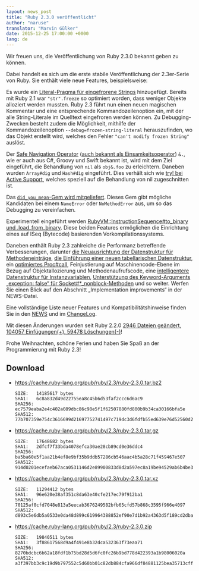 ```yaml
---
layout: news_post
title: "Ruby 2.3.0 veröffentlicht"
author: "naruse"
translator: "Marvin Gülker"
date: 2015-12-25 17:00:00 +0000
lang: de
---
```


Wir freuen uns, die Veröffentlichung von Ruby 2.3.0 bekannt geben zu
können.

Dabei handelt es sich um die erste stabile Veröffentlichung der
2.3er-Serie von Ruby. Sie enthält viele neue Features, beispielsweise:

Es wurde ein [Literal-Pragma für eingefrorene Strings](https://bugs.ruby-lang.org/issues/11473)
hinzugefügt.
Bereits mit Ruby 2.1 war `"str".freeze` so optimiert worden, dass
weniger Objekte alloziert werden mussten. Ruby 2.3 führt nun einen
neuen magischen Kommentar und eine entsprechende Kommandozeilenoption
ein, mit der alle String-Literale im Quelltext eingefroren werden
können.
Zu Debugging-Zwecken besteht zudem die Möglichkeit, mithilfe der
Kommandozeilenoption `--debug=frozen-string-literal` herauszufinden,
wo das Objekt erstellt wird, welches den Fehler `"can't modify frozen
String"` auslöst.

Der [Safe Navigation Operator](https://bugs.ruby-lang.org/issues/11537)
([auch bekannt als Einsamkeitsoperator](https://instagram.com/p/-M9l6mRPLR/))
`&.`, wie er auch aus C#, Groovy und Swift bekannt ist, wird mit dem
Ziel eingeführt, die Behandlung von `nil` als `obj&.foo` zu
erleichtern. Daneben wurden `Array#dig` und `Hash#dig`
eingeführt. Dies verhält sich wie [try! bei Active Support](http://api.rubyonrails.org/v4.2.5/classes/Object.html#method-i-try-21),
welches speziell auf die Behandlung von nil zugeschnitten ist.

Das [`did_you_mean`-Gem wird mitgeliefert](https://bugs.ruby-lang.org/issues/11252).
Dieses Gem gibt mögliche Kandidaten bei einem `NameError` oder `NoMethodError`
aus, um so das Debugging zu vereinfachen.

Experimentell eingeführt werden
[RubyVM::InstructionSequence#to_binary und .load_from_binary](https://bugs.ruby-lang.org/issues/11788).
Diese beiden Features ermöglichen die Einrichtung eines auf ISeq (Bytecode)
basierenden Vorkompilationssystems.

Daneben enthält Ruby 2.3 zahlreiche die Performanz betreffende Verbesserungen,
darunter
[die Neuausrichtung der Datenstruktur für Methodeneinträge](https://bugs.ruby-lang.org/issues/11278),
[die Einführung einer neuen tabellarischen Datenstruktur](https://bugs.ruby-lang.org/issues/11420),
ein [optimiertes Proc#call](https://bugs.ruby-lang.org/issues/11569),
Feinjustierung auf Maschinencode-Ebene im Bezug auf Objektallozierung
und Methodenaufrufscode,
eine [intelligentere Datenstruktur für Instanzvariablen](https://bugs.ruby-lang.org/issues/11170),
[Unterstützung des Keyword-Arguments „exception: false“ für Socket#*_nonblock-Methoden](https://bugs.ruby-lang.org/issues/11229)
und so weiter. Werfen Sie einen Blick auf den Abschnitt
„Implementation improvements“ in der NEWS-Datei.

Eine vollständige Liste neuer Features und Kompatibilitätshinweise
finden Sie in den [NEWS](https://github.com/ruby/ruby/blob/v2_3_0/NEWS)
und im [ChangeLog](https://github.com/ruby/ruby/blob/v2_3_0/ChangeLog).

Mit diesen Änderungen wurden seit Ruby 2.2.0 [2946 Dateien geändert, 104057 Einfügungen(+), 59478 Löschungen(-)](https://github.com/ruby/ruby/compare/v2_2_0...v2_3_0)!

Frohe Weihnachten, schöne Ferien und haben Sie Spaß an der
Programmierung mit Ruby 2.3!

## Download

* <https://cache.ruby-lang.org/pub/ruby/2.3/ruby-2.3.0.tar.bz2>

      SIZE:   14185617 bytes
      SHA1:   6c8a832d49d22755ea8c45b6d53faf2ccc6d6ac9
      SHA256: ec7579eaba2e4c402a089dbc86c98e5f1f62507880fd800b9b34ca30166bfa5e
      SHA512: 77b707359e754c3616699d21697752741497c719dc3d6fdfb55ed639e76d52560d293ae54cbe5c63be78dc73fbe60f1b8615d704d017bdfe1994aa9747d26a6c

* <https://cache.ruby-lang.org/pub/ruby/2.3/ruby-2.3.0.tar.gz>

      SIZE:   17648682 bytes
      SHA1:   2dfcf7f33bda4078efca30ae28cb89cd0e36ddc4
      SHA256: ba5ba60e5f1aa21b4ef8e9bf35b9ddb57286cb546aac4b5a28c71f459467e507
      SHA512: 914d0201ecefaeb67aca0531146d2e89900833d8d2a597ec8a19be94529ab6b4be367f9b0cee2868b407288896cc14b64d96150223cac0aef8aafc46fc3dd7cc

* <https://cache.ruby-lang.org/pub/ruby/2.3/ruby-2.3.0.tar.xz>

      SIZE:   11294412 bytes
      SHA1:   96e620e38af351c8da63e40cfe217ec79f912ba1
      SHA256: 70125af0cfd7048e813a5eecab3676249582bfb65cfd57b868c3595f966e4097
      SHA512: d893c5e6db5a0533e0da48d899c619964388852ef90e7d1b92a4363d5f189cd2dba32a009581f62b9f42a8e6027975fc3c18b64faf356f5e3ac43a8d69ec5327

* <https://cache.ruby-lang.org/pub/ruby/2.3/ruby-2.3.0.zip>

      SIZE:   19840511 bytes
      SHA1:   3f88617568d9a4f491e8b32dca532363f73eaa71
      SHA256: 8270bdcbc6b62a18fdf1b75bd28d5d6fc0fc26b9bd778d422393a1b98006020a
      SHA512: a3f397bb3c9c19d9b797552c5d60bb01c82db884cfa966df84881125bea35713cffd99f88fb86b271bae72d9cfb09ad9b33838cffcf6365c091459479914fdef
